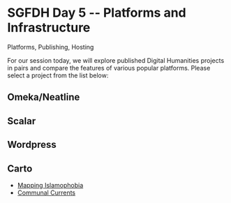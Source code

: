 # SGFDH Day 5 -- Platforms and Infrastructure
Platforms, Publishing, Hosting

For our session today, we will explore published Digital Humanities projects in pairs and compare the features of various popular platforms. Please select a project from the list below:

## Omeka/Neatline

## Scalar

## Wordpress

## Carto
* [Mapping Islamophobia](http://mappingislamophobia.org/)
* [Communal Currents](https://communalcurrents.org/)
